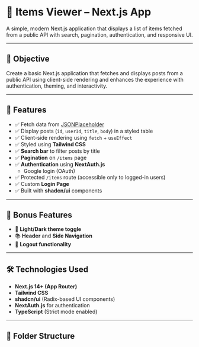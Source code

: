 # 🧾 Items Viewer – Next.js App

A simple, modern Next.js application that displays a list of items fetched from a public API with search, pagination, authentication, and responsive UI.

---

## 📌 Objective

Create a basic Next.js application that fetches and displays posts from a public API using client-side rendering and enhances the experience with authentication, theming, and interactivity.

---

## 🚀 Features

- ✅ Fetch data from [JSONPlaceholder](https://jsonplaceholder.typicode.com/posts)
- ✅ Display posts (`id`, `userId`, `title`, `body`) in a styled table
- ✅ Client-side rendering using `fetch` + `useEffect`
- ✅ Styled using **Tailwind CSS**
- ✅ **Search bar** to filter posts by title
- ✅ **Pagination** on `/items` page
- ✅ **Authentication** using **NextAuth.js**
  - Google login (OAuth)
- ✅ Protected `/items` route (accessible only to logged-in users)
- ✅ Custom **Login Page**
- ✅ Built with **shadcn/ui** components

---

## 🌟 Bonus Features

- 🌙 **Light/Dark theme toggle**
- 📚 **Header** and **Side Navigation**
- 🔐 **Logout functionality**

---

## 🛠️ Technologies Used

- **Next.js 14+ (App Router)**
- **Tailwind CSS**
- **shadcn/ui** (Radix-based UI components)
- **NextAuth.js** for authentication
- **TypeScript** (Strict mode enabled)

---

## 📂 Folder Structure


